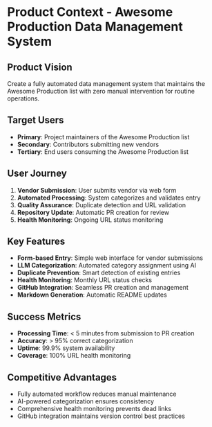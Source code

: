 # Product Context - Awesome Production Data Management System

## Product Vision
Create a fully automated data management system that maintains the Awesome Production list with zero manual intervention for routine operations.

## Target Users
- **Primary**: Project maintainers of the Awesome Production list
- **Secondary**: Contributors submitting new vendors
- **Tertiary**: End users consuming the Awesome Production list

## User Journey
1. **Vendor Submission**: User submits vendor via web form
2. **Automated Processing**: System categorizes and validates entry
3. **Quality Assurance**: Duplicate detection and URL validation
4. **Repository Update**: Automatic PR creation for review
5. **Health Monitoring**: Ongoing URL status monitoring

## Key Features
- **Form-based Entry**: Simple web interface for vendor submissions
- **LLM Categorization**: Automated category assignment using AI
- **Duplicate Prevention**: Smart detection of existing entries
- **Health Monitoring**: Monthly URL status checks
- **GitHub Integration**: Seamless PR creation and management
- **Markdown Generation**: Automatic README updates

## Success Metrics
- **Processing Time**: < 5 minutes from submission to PR creation
- **Accuracy**: > 95% correct categorization
- **Uptime**: 99.9% system availability
- **Coverage**: 100% URL health monitoring

## Competitive Advantages
- Fully automated workflow reduces manual maintenance
- AI-powered categorization ensures consistency
- Comprehensive health monitoring prevents dead links
- GitHub integration maintains version control best practices
